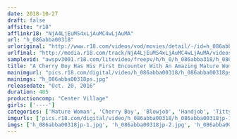 ```yaml
---
date: 2018-10-27
draft: false
affsite: "r18"
afflinkr18: "NjA4LjEuMS4xLjAuMC4wLjAuMA"
url: "h_086abba00318"
urloriginal: "http://www.r18.com/videos/vod/movies/detail/-/id=h_086abba00318"
urlfinal: "http://media.r18.com/track/NjA4LjEuMS4xLjAuMC4wLjAuMA/videos/vod/movies/detail/-/id=h_086abba00318"
samplevid: "awspv3001.r18.com/litevideo/freepv/h/h_0/h_086abba318/h_086abba318_dmb_w.mp4"
title: "A Cherry Boy Has His First Encounter With An Amazing Mature Woman Enjoy As She Uses The Super Erotic Technique That Made Hundreds Of AV Actors Cum To Give This Cherry Boy His Cherry Popping Graduation 50 Cum Shots 8 Hours"
mainimgurl: "pics.r18.com/digital/video/h_086abba00318/h_086abba00318ps.jpg"
mainimgs: "h_086abba00318ps.jpg"
releasedate: "Oct. 20, 2016"
duration: 485
productioncomp: "Center Village"
girls: ['----']
categories: ['Mature Woman', 'Cherry Boy', 'Blowjob', 'Handjob', 'Titty Fuck', 'Compilation', 'Over 4 Hours', 'Hi-Def']
imgurls: ['pics.r18.com/digital/video/h_086abba00318/h_086abba00318jp-1.jpg', 'pics.r18.com/digital/video/h_086abba00318/h_086abba00318jp-2.jpg', 'pics.r18.com/digital/video/h_086abba00318/h_086abba00318jp-3.jpg', 'pics.r18.com/digital/video/h_086abba00318/h_086abba00318jp-4.jpg', 'pics.r18.com/digital/video/h_086abba00318/h_086abba00318jp-5.jpg', 'pics.r18.com/digital/video/h_086abba00318/h_086abba00318jp-6.jpg', 'pics.r18.com/digital/video/h_086abba00318/h_086abba00318jp-7.jpg', 'pics.r18.com/digital/video/h_086abba00318/h_086abba00318jp-8.jpg', 'pics.r18.com/digital/video/h_086abba00318/h_086abba00318jp-9.jpg', 'pics.r18.com/digital/video/h_086abba00318/h_086abba00318jp-10.jpg', 'pics.r18.com/digital/video/h_086abba00318/h_086abba00318jp-11.jpg', 'pics.r18.com/digital/video/h_086abba00318/h_086abba00318jp-12.jpg', 'pics.r18.com/digital/video/h_086abba00318/h_086abba00318jp-13.jpg', 'pics.r18.com/digital/video/h_086abba00318/h_086abba00318jp-14.jpg', 'pics.r18.com/digital/video/h_086abba00318/h_086abba00318jp-15.jpg', 'pics.r18.com/digital/video/h_086abba00318/h_086abba00318jp-16.jpg', 'pics.r18.com/digital/video/h_086abba00318/h_086abba00318jp-17.jpg', 'pics.r18.com/digital/video/h_086abba00318/h_086abba00318jp-18.jpg', 'pics.r18.com/digital/video/h_086abba00318/h_086abba00318jp-19.jpg', 'pics.r18.com/digital/video/h_086abba00318/h_086abba00318jp-20.jpg']
imgs: ['h_086abba00318jp-1.jpg', 'h_086abba00318jp-2.jpg', 'h_086abba00318jp-3.jpg', 'h_086abba00318jp-4.jpg', 'h_086abba00318jp-5.jpg', 'h_086abba00318jp-6.jpg', 'h_086abba00318jp-7.jpg', 'h_086abba00318jp-8.jpg', 'h_086abba00318jp-9.jpg', 'h_086abba00318jp-10.jpg', 'h_086abba00318jp-11.jpg', 'h_086abba00318jp-12.jpg', 'h_086abba00318jp-13.jpg', 'h_086abba00318jp-14.jpg', 'h_086abba00318jp-15.jpg', 'h_086abba00318jp-16.jpg', 'h_086abba00318jp-17.jpg', 'h_086abba00318jp-18.jpg', 'h_086abba00318jp-19.jpg', 'h_086abba00318jp-20.jpg']
---
```

